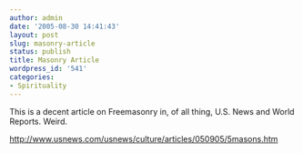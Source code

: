```yaml
---
author: admin
date: '2005-08-30 14:41:43'
layout: post
slug: masonry-article
status: publish
title: Masonry Article
wordpress_id: '541'
categories:
- Spirituality
---
```

<p>This is a decent article on Freemasonry in, of all thing, U.S. News and World Reports. Weird. </p>

<p><a href="http://www.usnews.com/usnews/culture/articles/050905/5masons.htm">http://www.usnews.com/usnews/culture/articles/050905/5masons.htm</a></p>
